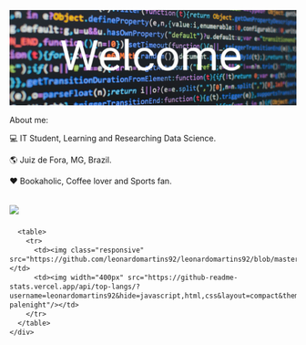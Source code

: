 ![profile](https://github.com/leonardomartins92/leonardomartins92/blob/master/logo.png) 

About me:

:computer: IT Student, Learning and Researching Data Science.  

:earth_americas: Juiz de Fora, MG, Brazil. 

:heart: Bookaholic, Coffee lover and Sports fan.

[![](https://img.shields.io/badge/linkedin-blue)](https://www.linkedin.com/in/leonardo-rodrigues-190258119)
--- 
<div>
    <style>
      .responsive {
        width: 100%;
        height: auto;
        max-width: 400px;
      }
      </style>
   
      <table>
        <tr>
          <td><img class="responsive"  src="https://github.com/leonardomartins92/leonardomartins92/blob/master/languages.png"/></td>
          <td><img width="400px" src="https://github-readme-stats.vercel.app/api/top-langs/?username=leonardomartins92&hide=javascript,html,css&layout=compact&theme=material-palenight"/></td>
        </tr>
      </table>
    </div>
 

